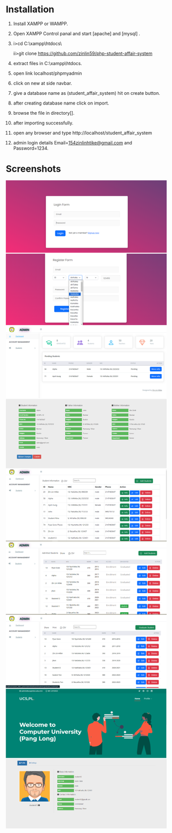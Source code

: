 
# Installation

1. Install XAMPP or WAMPP.

2. Open XAMPP Control panal and start [apache] and [mysql] .

3. i>cd C:\\xampp\htdocs\
    
    ii>git clone https://github.com/zinlin59/php-student-affair-system
    
4. extract files in C:\\xampp\htdocs\.

5. open link localhost/phpmyadmin

6. click on new at side navbar.

7. give a database name as (student_affair_system) hit on create button.

8. after creating database name click on import.
9. browse the file in directory[].

10. after importing successfully.

11. open any browser and type http://localhost/student_affair_system

12. admin login details  Email=154zinlinhtike@gmail.com and Password=1234.




# Screenshots
![Image of adduser](https://github.com/zinlin59/react-portfolio/blob/main/src/imgs/php5.png)
![Image of adduser](https://github.com/zinlin59/react-portfolio/blob/main/src/imgs/phpr1.png)
![Image of adduser](https://github.com/zinlin59/react-portfolio/blob/main/src/imgs/php1.png)
![Image of adduser](https://github.com/zinlin59/react-portfolio/blob/main/src/imgs/phpmoreinfo.png)
![Image of adduser](https://github.com/zinlin59/react-portfolio/blob/main/src/imgs/php2.png)
![Image of adduser](https://github.com/zinlin59/react-portfolio/blob/main/src/imgs/php3.png)
![Image of adduser](https://github.com/zinlin59/react-portfolio/blob/main/src/imgs/php4.png)
![Image of adduser](https://github.com/zinlin59/react-portfolio/blob/main/src/imgs/phpstu.png)
![Image of adduser](https://github.com/zinlin59/react-portfolio/blob/main/src/imgs/phpstuinfo.png)
